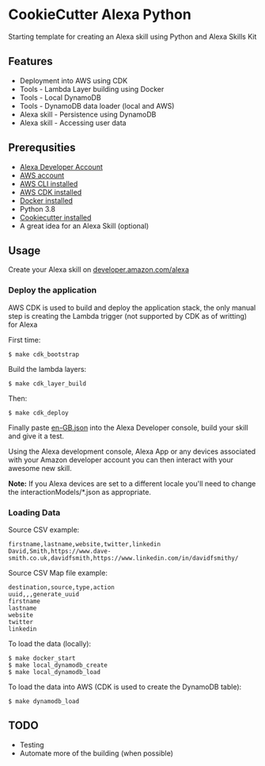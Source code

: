 # CookieCutter Alexa Python

Starting template for creating an Alexa skill using Python and Alexa Skills Kit

## Features

* Deployment into AWS using CDK
* Tools - Lambda Layer building using Docker
* Tools - Local DynamoDB
* Tools - DynamoDB data loader (local and AWS)
* Alexa skill - Persistence using DynamoDB
* Alexa skill - Accessing user data

## Prerequsities

* [Alexa Developer Account](https://developer.amazon.com/alexa)
* [AWS account](https://aws.amazon.com/account/)
* [AWS CLI installed](https://aws.amazon.com/cli/)
* [AWS CDK installed](https://aws.amazon.com/cdk/)
* [Docker installed](https://www.docker.com/)
* Python 3.8
* [Cookiecutter installed](https://github.com/cookiecutter/cookiecutter)
* A great idea for an Alexa Skill (optional)

## Usage

Create your Alexa skill on [developer.amazon.com/alexa](https://developer.amazon.com/alexa/console/ask)

### Deploy the application

AWS CDK is used to build and deploy the application stack, the only manual step is creating the Lambda trigger (not supported by CDK as of writting) for Alexa

First time:

    $ make cdk_bootstrap

Build the lambda layers:

    $ make cdk_layer_build

Then:

    $ make cdk_deploy

Finally paste [en-GB.json](interactionModels/en-GB.json) into the Alexa Developer console, build your skill and give it a test.

Using the Alexa development console, Alexa App or any devices associated with your Amazon developer account you can then interact with your awesome new skill.

**Note:** If you Alexa devices are set to a different locale you'll need to change the interactionModels/*.json as appropriate.

### Loading Data

Source CSV example:

    firstname,lastname,website,twitter,linkedin
    David,Smith,https://www.dave-smith.co.uk,davidfsmith,https://www.linkedin.com/in/davidfsmithy/

Source CSV Map file example:

    destination,source,type,action
    uuid,,,generate_uuid
    firstname
    lastname
    website
    twitter
    linkedin

To load the data (locally):

    $ make docker_start
    $ make local_dynamodb_create
    $ make local_dynamodb_load

To load the data into AWS (CDK is used to create the DynamoDB table):

    $ make dynamodb_load

## TODO

* Testing
* Automate more of the building (when possible)